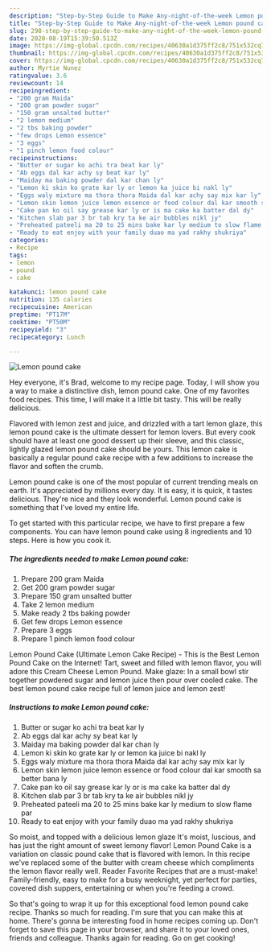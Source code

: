 ```yaml
---
description: "Step-by-Step Guide to Make Any-night-of-the-week Lemon pound cake"
title: "Step-by-Step Guide to Make Any-night-of-the-week Lemon pound cake"
slug: 298-step-by-step-guide-to-make-any-night-of-the-week-lemon-pound-cake
date: 2020-08-19T15:39:50.513Z
image: https://img-global.cpcdn.com/recipes/40630a1d375ff2c8/751x532cq70/lemon-pound-cake-recipe-main-photo.jpg
thumbnail: https://img-global.cpcdn.com/recipes/40630a1d375ff2c8/751x532cq70/lemon-pound-cake-recipe-main-photo.jpg
cover: https://img-global.cpcdn.com/recipes/40630a1d375ff2c8/751x532cq70/lemon-pound-cake-recipe-main-photo.jpg
author: Myrtie Nunez
ratingvalue: 3.6
reviewcount: 14
recipeingredient:
- "200 gram Maida"
- "200 gram powder sugar"
- "150 gram unsalted butter"
- "2 lemon medium"
- "2 tbs baking powder"
- "few drops Lemon essence"
- "3 eggs"
- "1 pinch lemon food colour"
recipeinstructions:
- "Butter or sugar ko achi tra beat kar ly"
- "Ab eggs dal kar achy sy beat kar ly"
- "Maiday ma baking powder dal kar chan ly"
- "Lemon ki skin ko grate kar ly or lemon ka juice bi nakl ly"
- "Eggs waly mixture ma thora thora Maida dal kar achy say mix kar ly"
- "Lemon skin lemon juice lemon essence or food colour dal kar smooth sa better bana ly"
- "Cake pan ko oil say grease kar ly or is ma cake ka batter dal dy"
- "Kitchen slab par 3 br tab kry ta ke air bubbles nikl jy"
- "Preheated pateeli ma 20 to 25 mins bake kar ly medium to slow flame par"
- "Ready to eat enjoy with your family duao ma yad rakhy shukriya"
categories:
- Recipe
tags:
- lemon
- pound
- cake

katakunci: lemon pound cake 
nutrition: 135 calories
recipecuisine: American
preptime: "PT17M"
cooktime: "PT50M"
recipeyield: "3"
recipecategory: Lunch

---
```



![Lemon pound cake](https://img-global.cpcdn.com/recipes/40630a1d375ff2c8/751x532cq70/lemon-pound-cake-recipe-main-photo.jpg)

Hey everyone, it's Brad, welcome to my recipe page. Today, I will show you a way to make a distinctive dish, lemon pound cake. One of my favorites food recipes. This time, I will make it a little bit tasty. This will be really delicious.

Flavored with lemon zest and juice, and drizzled with a tart lemon glaze, this lemon pound cake is the ultimate dessert for lemon lovers. But every cook should have at least one good dessert up their sleeve, and this classic, lightly glazed lemon pound cake should be yours. This lemon cake is basically a regular pound cake recipe with a few additions to increase the flavor and soften the crumb.

Lemon pound cake is one of the most popular of current trending meals on earth. It's appreciated by millions every day. It is easy, it is quick, it tastes delicious. They're nice and they look wonderful. Lemon pound cake is something that I've loved my entire life.


To get started with this particular recipe, we have to first prepare a few components. You can have lemon pound cake using 8 ingredients and 10 steps. Here is how you cook it.

<!--inarticleads1-->

##### The ingredients needed to make Lemon pound cake:

1. Prepare 200 gram Maida
1. Get 200 gram powder sugar
1. Prepare 150 gram unsalted butter
1. Take 2 lemon medium
1. Make ready 2 tbs baking powder
1. Get few drops Lemon essence
1. Prepare 3 eggs
1. Prepare 1 pinch lemon food colour


Lemon Pound Cake (Ultimate Lemon Cake Recipe) - This is the Best Lemon Pound Cake on the Internet! Tart, sweet and filled with lemon flavor, you will adore this Cream Cheese Lemon Pound. Make glaze: In a small bowl stir together powdered sugar and lemon juice then pour over cooled cake. The best lemon pound cake recipe full of lemon juice and lemon zest! 

<!--inarticleads2-->

##### Instructions to make Lemon pound cake:

1. Butter or sugar ko achi tra beat kar ly
1. Ab eggs dal kar achy sy beat kar ly
1. Maiday ma baking powder dal kar chan ly
1. Lemon ki skin ko grate kar ly or lemon ka juice bi nakl ly
1. Eggs waly mixture ma thora thora Maida dal kar achy say mix kar ly
1. Lemon skin lemon juice lemon essence or food colour dal kar smooth sa better bana ly
1. Cake pan ko oil say grease kar ly or is ma cake ka batter dal dy
1. Kitchen slab par 3 br tab kry ta ke air bubbles nikl jy
1. Preheated pateeli ma 20 to 25 mins bake kar ly medium to slow flame par
1. Ready to eat enjoy with your family duao ma yad rakhy shukriya


So moist, and topped with a delicious lemon glaze It&#39;s moist, luscious, and has just the right amount of sweet lemony flavor! Lemon Pound Cake is a variation on classic pound cake that is flavored with lemon. In this recipe we&#39;ve replaced some of the butter with cream cheese which compliments the lemon flavor really well. Reader Favorite Recipes that are a must-make! Family-friendly, easy to make for a busy weeknight, yet perfect for parties, covered dish suppers, entertaining or when you&#39;re feeding a crowd. 

So that's going to wrap it up for this exceptional food lemon pound cake recipe. Thanks so much for reading. I'm sure that you can make this at home. There's gonna be interesting food in home recipes coming up. Don't forget to save this page in your browser, and share it to your loved ones, friends and colleague. Thanks again for reading. Go on get cooking!
